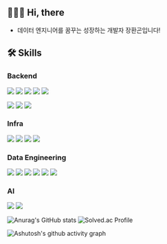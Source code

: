 ## 🧑🏻‍💻 Hi, there
- 데이터 엔지니어를 꿈꾸는 성장하는 개발자 장환곤입니다!

## 🛠️ Skills
### Backend
<p>
  <img src="https://img.shields.io/badge/Spring Boot-6DB33F?style=for-the-badge&logo=Spring Boot&logoColor=white">
  <img src="https://img.shields.io/badge/FastAPI-009688?style=for-the-badge&logo=FastAPI&logoColor=white"/>
  <img src="https://img.shields.io/badge/Flask-000000?style=for-the-badge&logo=FastAPI&logoColor=white"/>
  <img src="https://img.shields.io/badge/postgresql-4169E1?style=for-the-badge&logo=PostgreSQL&logoColor=white"/>
  <img src="https://img.shields.io/badge/redis-DC382D?style=for-the-badge&logo=Redis&logoColor=white"/>
</p>
<p>
  <img src="https://img.shields.io/badge/Kotlin-7F52FF?style=for-the-badge&logo=Kotlin&logoColor=white">
  <img src="https://img.shields.io/badge/python-3776AB?style=for-the-badge&logo=Python&logoColor=white"> 
  <img src="https://img.shields.io/badge/JAVA-007396?style=for-the-badge&logo=JAVA&logoColor=white">
</p>

### Infra
<p>
  <img src="https://img.shields.io/badge/aws-232F3E?style=for-the-badge&logo=AWS&logoColor=white">
  <img src="https://img.shields.io/badge/terraform-7B42BC?style=for-the-badge&logo=Terraform&logoColor=white">
  <img src="https://img.shields.io/badge/Docker-2496ED?style=for-the-badge&logo=Docker&logoColor=white">
  <img src="https://img.shields.io/badge/googlecloud-4285F4?style=for-the-badge&logo=GCP&logoColor=white">
</p>

### Data Engineering
<p>
  <img src="https://img.shields.io/badge/Elasticsearch-005571?style=for-the-badge&logo=Elasticsearch&logoColor=white">
  <img src="https://img.shields.io/badge/Kibana-005571?style=for-the-badge&logo=Kibana&logoColor=white">
  <img src="https://img.shields.io/badge/Apache Spark-E25A1C?style=for-the-badge&logo=Spark&logoColor=white">
  <img src="https://img.shields.io/badge/Apache Airflow-017CEE?style=for-the-badge&logo=Airflow&logoColor=white">
  <img src="https://img.shields.io/badge/Apache Kafka-231F20?style=for-the-badge&logo=Kafka&logoColor=white">
  <img src="https://img.shields.io/badge/Apache Flink-E6526F?style=for-the-badge&logo=Flink&logoColor=white">
</p>

### AI
<p>
  <img src="https://img.shields.io/badge/Tensorflow-#FF6F00?style=for-the-badge&logo=Tensorflow&logoColor=white">
  <img src="https://img.shields.io/badge/Pytorch-EE4C2C?style=for-the-badge&logo=Pytorch&logoColor=white">
</p>

![Anurag's GitHub stats](https://github-readme-stats.vercel.app/api?username=HwanGonJang&show_icons=true&theme=radical)
![Solved.ac Profile](http://mazassumnida.wtf/api/v2/generate_badge?boj=fdsa200)

 
![Ashutosh's github activity graph](https://github-readme-activity-graph.vercel.app/graph?username=HwanGonJang&theme=react)
